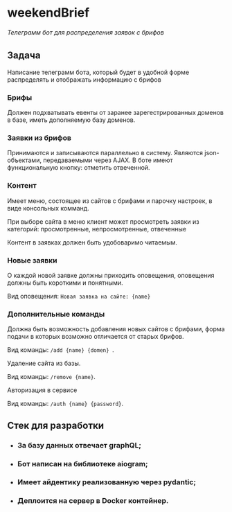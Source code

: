 # weekendBrief

###### Телеграмм бот для распределения заявок с брифов

## Задача 
Написание телеграмм бота, который будет в удобной форме распределять и отображать информацию с брифов

### Брифы
Должен подхватывать евенты от заранее зарегестрированных доменов в базе, иметь дополняемую базу доменов.

### Заявки из брифов

Принимаются и записываются параллельно в систему. Являются json-объектами, передаваемыми через AJAX. В боте имеют функциональную кнопку: отметить отвеченной.

### Контент
Имеет меню, состоящее из сайтов с брифами и парочку настроек, в виде консольных комманд.

При выборе сайта в меню клиент может просмотреть заявки из категорий: просмотренные, непросмотренные, отвеченные

Контент в заявках должен быть удобоваримо читаемым.

### Новые заявки
О каждой новой заявке должны приходить оповещения, оповещения должны быть короткими и понятными.

Вид оповещения: `Новая заявка на сайте: {name}`

### Дополнительные команды

Должна быть возможность добавления новых сайтов с брифами, форма подачи в которых возможно отличается от старых брифов.

Вид команды:  `/add {name} {domen} `.

Удаление сайта из базы.

Вид команды:  `/remove {name}`.

Авторизация в сервисе

Вид команды:  `/auth {name} {password}`.

## Стек для разработки
* ### За базу данных отвечает graphQL;
* ### Бот написан на библиотеке aiogram;
* ### Имеет айдентику реализованную через pydantic;
* ### Деплоится на сервер в Docker контейнер.
